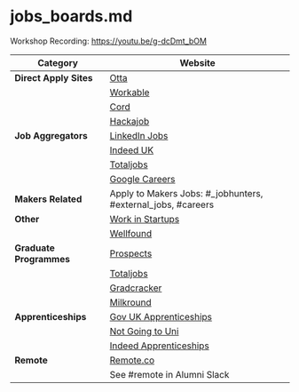 # jobs_boards.md

Workshop Recording: https://youtu.be/g-dcDmt_bOM



| Category              | Website                                                       |
|-----------------------|---------------------------------------------------------------|
| **Direct Apply Sites**| [Otta](https://otta.com/)                                     |
|                       | [Workable](https://jobs.workable.com/)                        |
|                       | [Cord](https://cord.com/)                                     |
|                       | [Hackajob](https://hackajob.com/talent)                       |
| **Job Aggregators**   | [LinkedIn Jobs](https://www.linkedin.com/jobs/)               |
|                       | [Indeed UK](https://uk.indeed.com/)                           |
|                       | [Totaljobs](https://www.totaljobs.com/)                       |
|                       | [Google Careers](https://www.google.com/about/careers/applications/jobs/results) |
| **Makers Related**    | Apply to Makers Jobs: #_jobhunters, #external_jobs, #careers  |
| **Other**             | [Work in Startups](https://workinstartups.com/)               |
|                       | [Wellfound](https://wellfound.com/)                           |
| **Graduate Programmes**| [Prospects](https://www.prospects.ac.uk/graduate-jobs)       |
|                       | [Totaljobs](https://www.totaljobs.com/)                       |
|                       | [Gradcracker](https://www.gradcracker.com/)                   |
|                       | [Milkround](https://www.milkround.com/)                       |
| **Apprenticeships**   | [Gov UK Apprenticeships](https://www.gov.uk/apply-apprenticeship) |
|                       | [Not Going to Uni](https://notgoingtouni.co.uk/)              |
|                       | [Indeed Apprenticeships](https://www.indeed.co.uk/Apprenticeships-jobs) |
| **Remote**            | [Remote.co](https://remote.co/)                                |
|                       | See #remote in Alumni Slack                                    |
